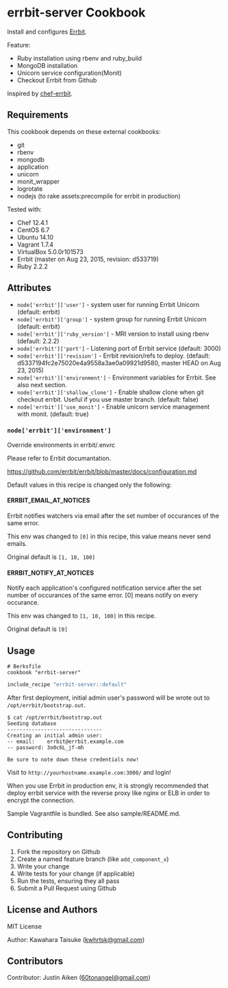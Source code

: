 errbit-server Cookbook
======================

Install and configures [Errbit](https://github.com/errbit/errbit).

Feature:

* Ruby installation using rbenv and ruby_build
* MongoDB installation
* Unicorn service configuration(Monit)
* Checkout Errbit from Github

Inspired by [chef-errbit](https://github.com/millisami/chef-errbit).

Requirements
------------

This cookbook depends on these external cookbooks:

- git
- rbenv
- mongodb
- application
- unicorn
- monit_wrapper
- logrotate
- nodejs (to rake assets:precompile for errbit in production)

Tested with:

* Chef 12.4.1
* CentOS 6.7
* Ubuntu 14.10
* Vagrant 1.7.4
* VirtualBox 5.0.0r101573
* Errbit (master on Aug 23, 2015, revision: d533719)
* Ruby 2.2.2

Attributes
----------

* `node['errbit']['user']` - system user for running Errbit Unicorn (default: errbit)
* `node['errbit']['group']` - system group for running Errbit Unicorn (default: errbit)
* `node['errbit']['ruby_version']` - MRI version to install using rbenv (default: 2.2.2)
* `node['errbit']['port']` - Listening port of Errbit service (default: 3000)
* `node['errbit']['revision']` - Errbit revision/refs to deploy. (default: d5337194fc2e75020e4a9558a3ae0a09921d9580, master HEAD on Aug 23, 2015)
* `node['errbit']['environment']` - Environment variables for Errbit. See also next section.
* `node['errbit']['shallow_clone']` - Enable shallow clone when git checkout errbit. Useful if you use master branch. (default: false)
* `node['errbit']['use_monit']` - Enable unicorn service management with monit. (default: true)

### `node['errbit']['environment']`

Override environments in errbit/.envrc

Please refer to Errbit documantation.

https://github.com/errbit/errbit/blob/master/docs/configuration.md

Default values in this recipe is changed only the following:

#### ERRBIT_EMAIL_AT_NOTICES 

Errbit notifies watchers via email after the set number of occurances of the same error.

This env was changed to `[0]` in this recipe, this value means never send emails.

Original default is `[1, 10, 100]`

#### ERRBIT_NOTIFY_AT_NOTICES

Notify each application's configured notification service after the set number of occurances
of the same error. [0] means notify on every occurance.

This env was changed to `[1, 10, 100]` in this recipe.

Original default is `[0]`

Usage
-----

```
# Berksfile
cookbook "errbit-server"
```

```ruby
include_recipe "errbit-server::default"
```

After first deployment, initial admin user's password will be wrote out to `/opt/errbit/bootstrap.out`.

```
$ cat /opt/errbit/bootstrap.out
Seeding database
-------------------------------
Creating an initial admin user:
-- email:    errbit@errbit.example.com
-- password: 3o0c6L_jf-mh

Be sure to note down these credentials now!
```

Visit to `http://yourhostname.example.com:3000/` and login!

When you use Errbit in production env,
it is strongly recommended that deploy errbit service with the reverse proxy like nginx or ELB
in order to encrypt the connection.

Sample Vagrantfile is bundled. See also sample/README.md.

Contributing
------------

1. Fork the repository on Github
2. Create a named feature branch (like `add_component_x`)
3. Write your change
4. Write tests for your change (if applicable)
5. Run the tests, ensuring they all pass
6. Submit a Pull Request using Github

License and Authors
-------------------
MIT License

Author: Kawahara Taisuke (kwhrtsk@gmail.com)

Contributors
------------

Contributor: Justin Aiken (60tonangel@gmail.com)
